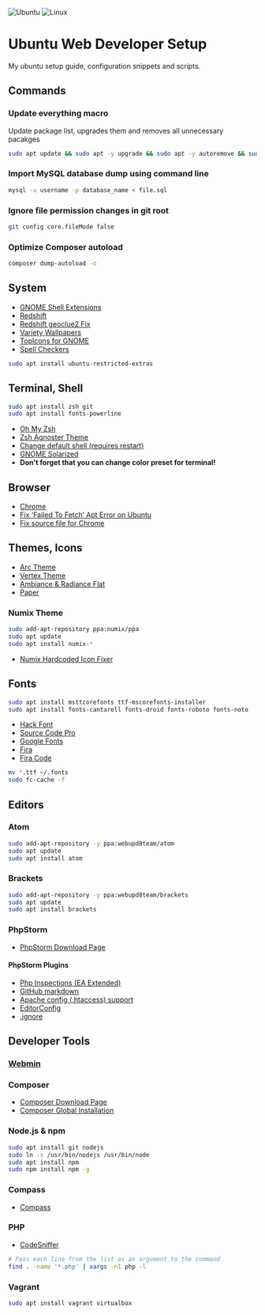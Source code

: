 ![Ubuntu](http://i.imgur.com/YcPevAu.jpg)
![Linux](http://i.imgur.com/y7tCjqG.jpg)

# Ubuntu Web Developer Setup

My ubuntu setup guide, configuration snippets and scripts.

## Commands

### Update everything macro

Update package list, upgrades them and removes all unnecessary pacakges

``` bash
sudo apt update && sudo apt -y upgrade && sudo apt -y autoremove && sudo apt autoclean && sudo apt -y dist-upgrade 
```

### Import MySQL database dump using command line

``` bash
mysql -u username -p database_name < file.sql
```

### Ignore file permission changes in git root

``` bash
git config core.fileMode false
```

### Optimize Composer autoload

``` bash
composer dump-autoload -o
```

## System

- [GNOME Shell Extensions](https://extensions.gnome.org/)
- [Redshift](https://github.com/jonls/redshift)
- [Redshift geoclue2 Fix](https://github.com/jonls/redshift/issues/158)
- [Variety Wallpapers](http://peterlevi.com/variety/how-to-install/)
- [TopIcons for GNOME](https://extensions.gnome.org/extension/1031/topicons/)
- [Spell Checkers](http://askubuntu.com/questions/72099/how-to-install-a-libreoffice-dictionary-spelling-check-thesaurus)

``` bash
sudo apt install ubuntu-restricted-extras
```

## Terminal, Shell

``` bash
sudo apt install zsh git
sudo apt install fonts-powerline 
```

- [Oh My Zsh](https://github.com/robbyrussell/oh-my-zsh)
- [Zsh Agnoster Theme](https://gist.github.com/agnoster/3712874)
- [Change default shell (requires restart)](http://superuser.com/questions/231735/how-do-i-change-my-default-shell-on-a-aws-instance)
- [GNOME Solarized](https://github.com/Anthony25/gnome-terminal-colors-solarized)
- **Don't forget that you can change color preset for terminal!**

## Browser

- [Chrome](http://www.ubuntuupdates.org/ppa/google_chrome?dist=stable)
- [Fix ‘Failed To Fetch’ Apt Error on Ubuntu](http://www.omgubuntu.co.uk/2016/03/fix-failed-to-fetch-google-chrome-apt-error-ubuntu)
- [Fix source file for Chrome](http://askubuntu.com/questions/741410/skipping-acquire-of-configured-file-main-binary-i386-packages-as-repository-x)

## Themes, Icons

- [Arc Theme](https://github.com/horst3180/Arc-theme)
- [Vertex Theme](https://github.com/horst3180/vertex-theme)
- [Ambiance & Radiance Flat](http://www.ravefinity.com/p/download-ambiance-radiance-flat-colors.html)
- [Paper](https://snwh.org/paper/download)

### Numix Theme

``` bash
sudo add-apt-repository ppa:numix/ppa
sudo apt update
sudo apt install numix-*
```

- [Numix Hardcoded Icon Fixer](https://github.com/Foggalong/hardcode-fixer)


## Fonts

``` bash
sudo apt install msttcorefonts ttf-mscorefonts-installer
sudo apt install fonts-cantarell fonts-droid fonts-roboto fonts-noto
```
- [Hack Font](http://sourcefoundry.org/hack/)
- [Source Code Pro](http://askubuntu.com/questions/193072/how-to-use-the-new-adobe-source-code-pro-font)
- [Google Fonts](https://www.google.com/fonts)
- [Fira](https://github.com/mozilla/Fira)
- [Fira Code](https://github.com/tonsky/FiraCode)
 
``` bash
mv *.ttf ~/.fonts
sudo fc-cache -f
```

## Editors

### Atom

``` bash
sudo add-apt-repository -y ppa:webupd8team/atom
sudo apt update
sudo apt install atom
```

### Brackets

``` bash
sudo add-apt-repository -y ppa:webupd8team/brackets
sudo apt update
sudo apt install brackets
```

### PhpStorm

- [PhpStorm Download Page](https://www.jetbrains.com/phpstorm/)

#### PhpStorm Plugins

- [Php Inspections (EA Extended)](https://plugins.jetbrains.com/plugin/7622?pr=idea)
- [GitHub markdown](https://plugins.jetbrains.com/search/index?pr=idea&search=Gfm)
- [Apache config (.htaccess) support](https://plugins.jetbrains.com/plugin/6834?pr=idea)
- [EditorConfig](https://plugins.jetbrains.com/plugin/7294?pr=idea)
- [.ignore](https://plugins.jetbrains.com/plugin/7495?pr=idea)

## Developer Tools

### [Webmin](http://www.webmin.com/)

### Composer

- [Composer Download Page](https://getcomposer.org/download/)
- [Composer Global Installation](https://getcomposer.org/doc/00-intro.md#globally)

### Node.js & npm

``` bash
sudo apt install git nodejs
sudo ln -s /usr/bin/nodejs /usr/bin/node
sudo apt install npm
sudo npm install npm -g
```

### Compass

- [Compass](http://compass-style.org/install)

### PHP

- [CodeSniffer](https://github.com/squizlabs/PHP_CodeSniffer)

```bash
# Pass each line from the list as an argument to the command
find . -name '*.php' | xargs -n1 php -l
```

### Vagrant

``` bash
sudo apt install vagrant virtualbox
```
